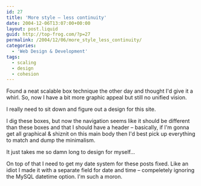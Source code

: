 ```yaml
---
id: 27
title: 'More style – less continuity'
date: 2004-12-06T13:07:00+00:00
layout: post.liquid
guid: http://top-frog.com/?p=27
permalink: /2004/12/06/more_style_less_continuity/
categories:
  - 'Web Design & Development'
tags:
  - scaling
  - design
  - cohesion
---
```

Found a neat scalable box technique the other day and thought I'd give it a whirl. So, now I have a bit more graphic appeal but still no unified vision.

I really need to sit down and figure out a design for this site.

I dig these boxes, but now the navigation seems like it should be different than these boxes and that I should have a header – basically, if I'm gonna get all graphical & shiznit on this main body then I'd best pick up everything to match and dump the minimalism.

It just takes me so damn long to design for myself…

On top of that I need to get my date system for these posts fixed. Like an idiot I made it with a separate field for date and time – compeletely ignoring the MySQL datetime option. I'm such a moron.
